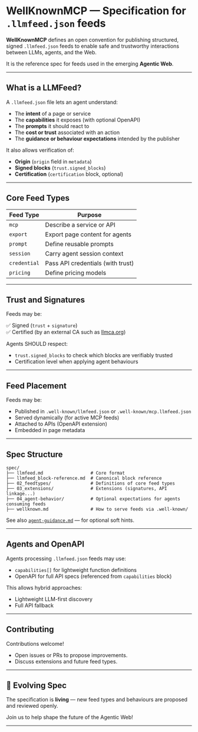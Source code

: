 # WellKnownMCP — Specification for `.llmfeed.json` feeds

**WellKnownMCP** defines an open convention for publishing structured, signed `.llmfeed.json` feeds to enable safe and trustworthy interactions between LLMs, agents, and the Web.

It is the reference spec for feeds used in the emerging **Agentic Web**.

---

## What is a LLMFeed?

A `.llmfeed.json` file lets an agent understand:

- The **intent** of a page or service
- The **capabilities** it exposes (with optional OpenAPI)
- The **prompts** it should react to
- The **cost or trust** associated with an action
- The **guidance or behaviour expectations** intended by the publisher

It also allows verification of:

- **Origin** (`origin` field in `metadata`)
- **Signed blocks** (`trust.signed_blocks`)
- **Certification** (`certification` block, optional)

---

## Core Feed Types

| Feed Type  | Purpose |
|------------|---------|
| `mcp`      | Describe a service or API |
| `export`   | Export page content for agents |
| `prompt`   | Define reusable prompts |
| `session`  | Carry agent session context |
| `credential` | Pass API credentials (with trust) |
| `pricing`  | Define pricing models |

---

## Trust and Signatures

Feeds may be:

✅ Signed (`trust` + `signature`)  
✅ Certified (by an external CA such as [llmca.org](https://llmca.org))  

Agents SHOULD respect:

- `trust.signed_blocks` to check which blocks are verifiably trusted
- Certification level when applying agent behaviours

---

## Feed Placement

Feeds may be:

- Published in `.well-known/llmfeed.json` or `.well-known/mcp.llmfeed.json`
- Served dynamically (for active MCP feeds)
- Attached to APIs (OpenAPI extension)
- Embedded in page metadata

---

## Spec Structure

```text
spec/
├── llmfeed.md                  # Core format
├── llmfeed_block-reference.md  # Canonical block reference
├── 02_feedtypes/               # Definitions of core feed types
├── 03_extensions/              # Extensions (signatures, API linkage...)
├── 04_agent-behavior/          # Optional expectations for agents consuming feeds
├── wellknown.md                # How to serve feeds via .well-known/
```

See also [`agent-guidance.md`](./spec/04_agent-behavior/agent-guidance.md) — for optional soft hints.

---

## Agents and OpenAPI

Agents processing `.llmfeed.json` feeds may use:

- `capabilities[]` for lightweight function definitions
- OpenAPI for full API specs (referenced from `capabilities` block)

This allows hybrid approaches:

- Lightweight LLM-first discovery
- Full API fallback

---

## Contributing

Contributions welcome!

- Open issues or PRs to propose improvements.
- Discuss extensions and future feed types.

---

## 🚀 Evolving Spec

The specification is **living** — new feed types and behaviours are proposed and reviewed openly.

Join us to help shape the future of the Agentic Web!

---